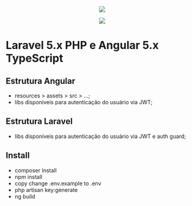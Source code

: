 <p align="center"><img src="https://laravel.com/assets/img/components/logo-laravel.svg"></p>
<p align="center"><img src="https://angular.io/assets/images/logos/angular/shield-large.svg"></p>

# Laravel 5.x PHP e Angular 5.x TypeScript

## Estrutura Angular
- resources > assets > src > ...;
- libs disponíveis para autenticação do usuário via JWT;

## Estrutura Laravel
- libs disponíveis para autenticação do usuário via JWT e auth guard;

## Install
- composer Install
- npm install
- copy change .env.example to .env
- php artisan key:generate
- ng build


